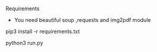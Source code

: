 Requirements 

- You need beautiful soup ,requests and img2pdf module 


pip3 install -r requirements.txt



python3 run.py
